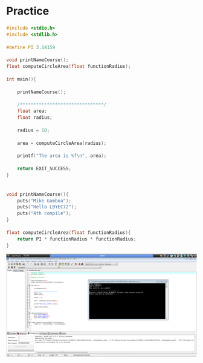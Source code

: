 # Practice


```c
#include <stdio.h>
#include <stdlib.h>

#define PI 3.14159

void printNameCourse();
float computeCircleArea(float functionRadius);

int main(){
	
	printNameCourse();
	
	/*******************************/
	float area;
	float radius;
	
	radius = 10;
	
	area = computeCircleArea(radius);
	
	printf("The area is %f\n", area);
	
	return EXIT_SUCCESS;
}


void printNameCourse(){
	puts("Mike Gamboa");
	puts("Hello LBYEC72");
	puts("4th compile");
}

float computeCircleArea(float functionRadius){
	return PI * functionRadius * functionRadius;
}
```
![screenshot](https://github.com/mikegamboa/Practice/blob/master/Capture.PNG)
